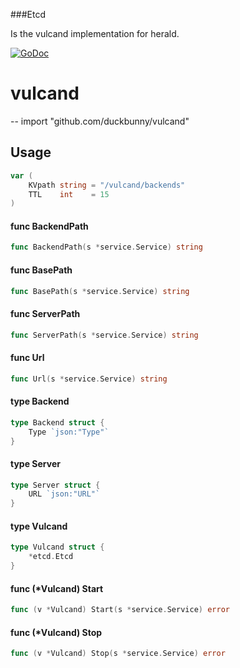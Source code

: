 ###Etcd

Is the vulcand implementation for herald.

[![GoDoc](https://godoc.org/github.com/duckbunny/vulcand?status.svg)](https://godoc.org/github.com/duckbunny/vulcand)


# vulcand
--
    import "github.com/duckbunny/vulcand"




## Usage

```go
var (
	KVpath string = "/vulcand/backends"
	TTL    int    = 15
)
```

#### func  BackendPath

```go
func BackendPath(s *service.Service) string
```

#### func  BasePath

```go
func BasePath(s *service.Service) string
```

#### func  ServerPath

```go
func ServerPath(s *service.Service) string
```

#### func  Url

```go
func Url(s *service.Service) string
```

#### type Backend

```go
type Backend struct {
	Type `json:"Type"`
}
```


#### type Server

```go
type Server struct {
	URL `json:"URL"`
}
```


#### type Vulcand

```go
type Vulcand struct {
	*etcd.Etcd
}
```


#### func (*Vulcand) Start

```go
func (v *Vulcand) Start(s *service.Service) error
```

#### func (*Vulcand) Stop

```go
func (v *Vulcand) Stop(s *service.Service) error
```
